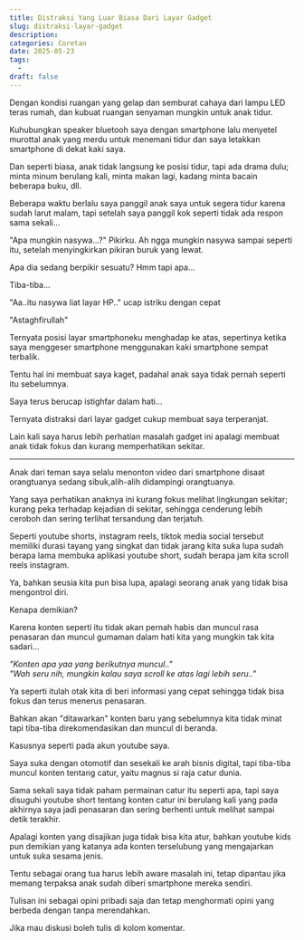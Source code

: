 ```yaml
---
title: Distraksi Yang Luar Biasa Dari Layar Gadget
slug: distraksi-layar-gadget
description: 
categories: Coretan
date: 2025-05-23
tags:
  -
draft: false
---
```


Dengan kondisi ruangan yang gelap dan semburat cahaya dari lampu LED teras rumah, dan kubuat ruangan senyaman mungkin untuk anak tidur.

Kuhubungkan speaker bluetooh saya dengan smartphone lalu menyetel murottal anak yang merdu untuk menemani tidur dan saya letakkan smartphone di dekat kaki saya.

Dan seperti biasa, anak tidak langsung ke posisi tidur, tapi ada drama dulu; minta minum berulang kali, minta makan lagi, kadang minta bacain beberapa buku, dll.

Beberapa waktu berlalu saya panggil anak saya untuk segera tidur karena sudah larut malam, tapi setelah saya panggil kok seperti tidak ada respon sama sekali... 

"Apa mungkin nasywa...?" Pikirku. Ah ngga mungkin nasywa sampai seperti itu, setelah menyingkirkan pikiran buruk yang lewat.

Apa dia sedang berpikir sesuatu? Hmm tapi apa...

Tiba-tiba...

"Aa..itu nasywa liat layar HP.." ucap istriku dengan cepat

"Astaghfirullah"

Ternyata posisi layar smartphoneku menghadap ke atas, sepertinya ketika saya menggeser smartphone menggunakan kaki smartphone sempat terbalik.

Tentu hal ini membuat saya kaget, padahal anak saya tidak pernah seperti itu sebelumnya.

Saya terus berucap istighfar dalam hati...

Ternyata distraksi dari layar gadget cukup membuat saya terperanjat.

Lain kali saya harus lebih perhatian masalah gadget ini apalagi membuat anak tidak fokus dan kurang memperhatikan sekitar.

***

Anak dari teman saya selalu menonton video dari smartphone disaat orangtuanya sedang sibuk,alih-alih didampingi orangtuanya.

Yang saya perhatikan anaknya ini kurang fokus melihat lingkungan sekitar; kurang peka terhadap kejadian di sekitar, sehingga cenderung lebih ceroboh dan sering terlihat tersandung dan terjatuh.

Seperti youtube shorts, instagram reels, tiktok media social tersebut memiliki durasi tayang yang singkat dan tidak jarang kita suka lupa sudah berapa lama membuka aplikasi youtube short, sudah berapa jam kita scroll reels instagram.

Ya, bahkan seusia kita pun bisa lupa, apalagi seorang anak yang tidak bisa mengontrol diri.

Kenapa demikian?

Karena konten seperti itu tidak akan pernah habis dan muncul rasa penasaran dan muncul gumaman dalam hati kita yang mungkin tak kita sadari... 

*"Konten apa yaa yang berikutnya muncul.."*\
*"Wah seru nih, mungkin kalau saya scroll ke atas lagi lebih seru.."*

Ya seperti itulah otak kita di beri informasi yang cepat sehingga tidak bisa fokus dan terus menerus penasaran.

Bahkan akan "ditawarkan" konten baru yang sebelumnya kita tidak minat tapi tiba-tiba direkomendasikan dan muncul di beranda.

Kasusnya seperti pada akun youtube saya.

Saya suka dengan otomotif dan sesekali ke arah bisnis digital, tapi tiba-tiba muncul konten tentang catur, yaitu magnus si raja catur dunia.

Sama sekali saya tidak paham permainan catur itu seperti apa, tapi saya disuguhi youtube short tentang konten catur ini berulang kali yang pada akhirnya saya jadi penasaran dan sering berhenti untuk melihat sampai detik terakhir.

Apalagi konten yang disajikan juga tidak bisa kita atur, bahkan youtube kids pun demikian yang katanya ada konten terselubung yang mengajarkan untuk suka sesama jenis.

Tentu sebagai orang tua harus lebih aware masalah ini, tetap dipantau jika memang terpaksa anak sudah diberi smartphone mereka sendiri.

Tulisan ini sebagai opini pribadi saja dan tetap menghormati opini yang berbeda dengan tanpa merendahkan.

Jika mau diskusi boleh tulis di kolom komentar.